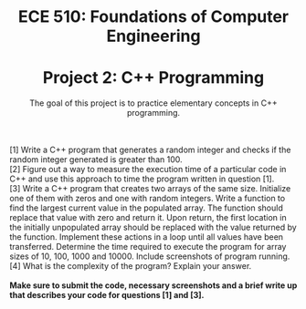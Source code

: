 <h1 align='center'> ECE 510: Foundations of Computer Engineering </h1>
<h1 align='center'> Project 2: C++ Programming </h1>

<p align='center'> The goal of this project is to practice elementary concepts in C++ programming. </p> <br>
<br>
[1] Write a C++ program that generates a random integer and checks if the random integer generated is greater than 100. <br>
[2] Figure out a way to measure the execution time of a particular code in C++ and use this approach to time the program written in question [1]. <br>
[3] Write a C++ program that creates two arrays of the same size. Initialize one of them with zeros and one with random integers. Write a function to find the largest current value in the populated array. The function should replace that value with zero and return it. Upon return, the first location in the initially unpopulated array should be replaced with the value returned by the function. Implement these actions in a loop until all values have been transferred. Determine the time required to execute the program for array sizes of 10, 100, 1000 and 10000. Include screenshots of program running. <br>
[4] What is the complexity of the program? Explain your answer. <br>
 <br>
<b>Make sure to submit the code, necessary screenshots and a brief write up that describes your code for questions [1] and [3]. </b>
